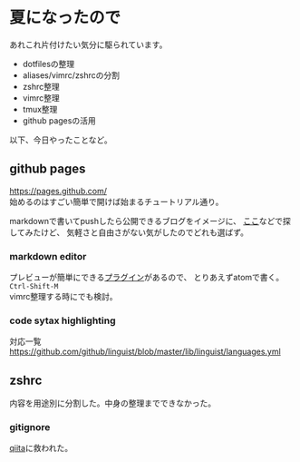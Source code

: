 # 夏になったので
あれこれ片付けたい気分に駆られています。
- dotfilesの整理
 - aliases/vimrc/zshrcの分割
 - zshrc整理
 - vimrc整理
 - tmux整理
- github pagesの活用

以下、今日やったことなど。

## github pages
https://pages.github.com/  
始めるのはすごい簡単で開けば始まるチュートリアル通り。  

markdownで書いてpushしたら公開できるブログをイメージに、
[ここ](https://staticsitegenerators.net/)などで探してみたけど、
気軽さと自由さがない気がしたのでどれも選ばず。

### markdown editor
プレビューが簡単にできる[プラグイン](https://github.com/atom/markdown-preview)があるので、
とりあえずatomで書く。`Ctrl-Shift-M`  
vimrc整理する時にでも検討。

### code sytax highlighting
対応一覧
https://github.com/github/linguist/blob/master/lib/linguist/languages.yml

## zshrc
内容を用途別に分割した。中身の整理までできなかった。

### gitignore
[qiita](http://qiita.com/anqooqie/items/110957797b3d5280c44f#応用編-ディレクトリの罠)に救われた。
